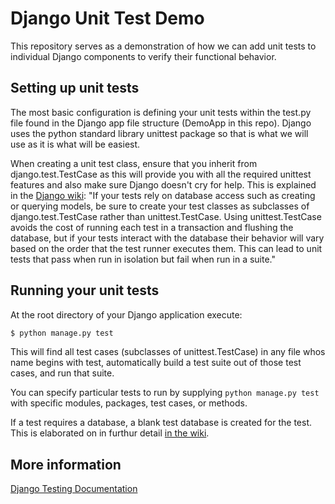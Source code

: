 # Django Unit Test Demo
This repository serves as a demonstration of how we can add unit tests to individual Django components to verify their functional behavior. 

## Setting up unit tests
The most basic configuration is defining your unit tests within the test.py file found in the Django app file structure (DemoApp in this repo). Django uses the python standard library unittest package so that is what we will use as it is what will be easiest. 

When creating a unit test class, ensure that you inherit from django.test.TestCase as this will provide you with all the required unittest features and also make sure Django doesn't cry for help. This is explained in the [Django wiki](https://docs.djangoproject.com/en/3.2/topics/testing/overview/): "If your tests rely on database access such as creating or querying models, be sure to create your test classes as subclasses of django.test.TestCase rather than unittest.TestCase. Using unittest.TestCase avoids the cost of running each test in a transaction and flushing the database, but if your tests interact with the database their behavior will vary based on the order that the test runner executes them. This can lead to unit tests that pass when run in isolation but fail when run in a suite."

## Running your unit tests
At the root directory of your Django application execute:
```bash
$ python manage.py test
```
This will find all test cases (subclasses of unittest.TestCase) in any file whos name begins with test, automatically build a test suite out of those test cases, and run that suite.

You can specify particular tests to run by supplying ```python manage.py test``` with specific modules, packages, test cases, or methods.

If a test requires a database, a blank test database is created for the test. This is elaborated on in furthur detail [in the wiki](https://docs.djangoproject.com/en/3.2/topics/testing/overview/#the-test-database).

## More information
[Django Testing Documentation](https://docs.djangoproject.com/en/3.2/topics/testing/overview/#module-django.test)